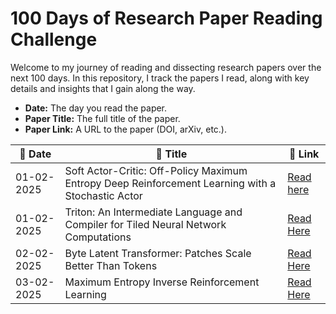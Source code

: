 # 100 Days of Research Paper Reading Challenge

Welcome to my journey of reading and dissecting research papers over the next 100 days. In this repository, I track the papers I read, along with key details and insights that I gain along the way.

- **Date:** The day you read the paper.
- **Paper Title:** The full title of the paper.
- **Paper Link:** A URL to the paper (DOI, arXiv, etc.).
  
| 📅 **Date** | 📖 **Title** | 🔗 **Link** | 
|------------|-------------|------------| 
| 01-02-2025 | Soft Actor-Critic: Off-Policy Maximum Entropy Deep Reinforcement Learning with a Stochastic Actor | [Read here](https://arxiv.org/abs/1801.01290)
| 01-02-2025 | Triton: An Intermediate Language and Compiler for Tiled Neural Network Computations | [Read Here](https://www.eecs.harvard.edu/~htk/publication/2019-mapl-tillet-kung-cox.pdf)
| 02-02-2025 | Byte Latent Transformer: Patches Scale Better Than Tokens | [Read Here](https://arxiv.org/pdf/2412.09871v1)
| 03-02-2025 | Maximum Entropy Inverse Reinforcement Learning | [Read Here](https://cdn.aaai.org/AAAI/2008/AAAI08-227.pdf)

